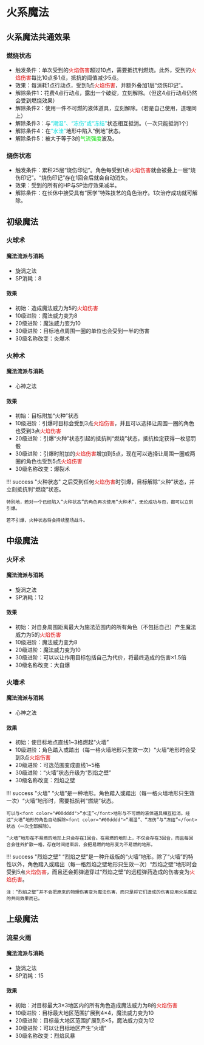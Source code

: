 # 火系魔法

## 火系魔法共通效果

### 燃烧状态

* 触发条件：单次受到的<font color="#dd0000">火焰伤害</font>超过10点，需要抵抗判燃烧。此外，受到的<font color="#dd0000">火焰伤害</font>每比10点多1点，抵抗的阈值减少5点。
* 效果：每消耗1点行动点，受到1点<font color="#dd0000">火焰伤害</font>，并额外叠加1层“烧伤印记”。
* 解除条件1：花费4点行动点，露出一个破绽，立刻解除。（但这4点行动点仍然会受到燃烧效果）
* 解除条件2：使用一件不可燃的液体道具，立刻解除。（若是自己使用，道理同上）
* 解除条件3：与<font color="#00dddd">“潮湿”、“冻伤”或“冻结”</font>状态相互抵消。（一次只能抵消1个）
* 解除条件4：在<font color="#00dddd">“水洼”</font>地形中陷入“倒地”状态。
* 解除条件5：被大于等于3的<font color="#00dd00">气流强度</font>波及。

### 烧伤状态

* 触发条件：累积25层“烧伤印记”。角色每受到1点<font color="#dd0000">火焰伤害</font>就会被叠上一层“烧伤印记”。“烧伤印记”存在1回合后就会自动消失。
* 效果：受到的所有的HP与SP治疗效果减半。
* 解除条件：在长休中接受具有“医学”特殊技艺的角色治疗。1次治疗成功就可解除。

## 初级魔法

### 火球术

#### 魔法流派与消耗

* 旋涡之法
* SP消耗：8

#### 效果

* 初始：造成魔法威力为5的<font color="#dd0000">火焰伤害</font>
* 10级进阶：魔法威力变为8
* 20级进阶：魔法威力变为10
* 30级进阶：目标地点周围一圈的单位也会受到一半的伤害
* 30级名称改变：炎爆术

### 火种术

#### 魔法流派与消耗

* 心神之法

#### 效果

* 初始：目标附加“火种”状态
* 10级进阶：引爆时目标会受到3点<font color="#dd0000">火焰伤害</font>，并且可以选择让周围一圈的角色也受到3点<font color="#dd0000">火焰伤害</font>
* 20级进阶：引爆“火种”状态引起的抵抗判“燃烧”状态，抵抗检定获得一枚惩罚骰
* 30级进阶：引爆时附加的<font color="#dd0000">火焰伤害</font>增加到5点，现在可以选择让周围一圈或两圈的角色也受到5点<font color="#dd0000">火焰伤害</font>
* 30级名称改变：爆裂术

!!! success "火种状态"
    之后受到任何<font color="#dd0000">火焰伤害</font>时引爆，目标解除“火种”状态，并立刻抵抗判“燃烧”状态。

    特别地，若对一个已经陷入“火种状态”的角色再次使用“火种术”，无论成功与否，都可以立刻引爆。

    若不引爆，火种状态将会持续整场战斗。

## 中级魔法

### 火环术

#### 魔法流派与消耗

* 旋涡之法
* SP消耗：12

#### 效果

* 初始：对自身周围距离最大为施法范围内的所有角色（不包括自己）产生魔法威力为5的<font color="#dd0000">火焰伤害</font>
* 10级进阶：魔法威力变为8
* 20级进阶：魔法威力变为10
* 30级进阶：可以以让作用目标包括自己为代价，将最终造成的伤害×1.5倍
* 30级名称改变：大自爆

### 火墙术

#### 魔法流派与消耗

* 心神之法

#### 效果

* 初始：使目标地点直线1~3格燃起“火墙”
* 10级进阶：角色踏入或踏出（每一格火墙地形只生效一次）“火墙”地形时会受到3点<font color="#dd0000">火焰伤害</font>
* 20级进阶：可选范围变成直线1~5格
* 30级进阶：“火墙”状态升级为“烈焰之壁”
* 30级名称改变：烈焰之壁

!!! success "火墙"
    “火墙”是一种地形。角色踏入或踏出（每一格火墙地形只生效一次）“火墙”地形时，需要抵抗判“燃烧”状态。

    可以与<font color="#00dddd">“水洼”</font>地形与不可燃的液体道具相互抵消。经过“火墙”地形的角色自动解除<font color="#00dddd">“潮湿”、“冻伤”与“冻结”</font>状态（一次全部解除）。

    “火墙”地形在不易燃的地形上只会存在1回合。在易燃的地形上，不仅会存在3回合，而且每回合会往外扩散一格，存在时间结束后，会把易燃的地形变为不易燃的地形。

!!! success "烈焰之壁"
    “烈焰之壁”是一种升级版的“火墙”地形。除了“火墙”的特性以外，角色踏入或踏出（每一格烈焰之壁地形只生效一次）“烈焰之壁”地形时会受到5点<font color="#dd0000">火焰伤害</font>，而且还会把弹道穿过“烈焰之壁”的远程弹药造成的伤害变为<font color="#dd0000">火焰伤害</font>。

    注：“烈焰之壁”并不会把原来的物理伤害变为魔法伤害，而只是将它们造成的伤害应用火系魔法的共同效果而已。

## 上级魔法

### 流星火雨

#### 魔法流派与消耗

* 旋涡之法
* SP消耗：15

#### 效果

* 初始：对目标最大3×3地区内的所有角色造成魔法威力为8的<font color="#dd0000">火焰伤害</font>
* 10级进阶：目标最大地区范围扩展到4×4，魔法威力变为10
* 20级进阶：目标最大地区范围扩展到5×5，魔法威力变为12
* 30级进阶：可以让目标地区产生“火墙”
* 30级名称改变：烈焰风暴